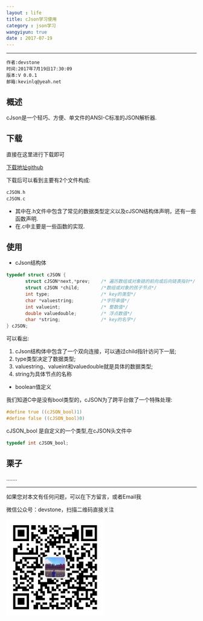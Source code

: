 ```yaml
---
layout : life
title: cJson学习使用
category : json学习
wangyiyun: true
date : 2017-07-19
---
```


******

    作者:devstone
    时间:2017年7月19日17:30:09
    版本:V 0.0.1
    邮箱:kevinlq@yeah.net

<!-- more -->

## 概述

cJson是一个轻巧、方便、单文件的ANSI-C标准的JSON解析器.


## 下载

直接在这里进行下载即可

[下载地址github](https://github.com/DaveGamble/cJSON)

下载后可以看到主要有2个文件构成:
```C
cJSON.h
cJSON.c
```
- 其中在.h文件中包含了常见的数据类型定义以及cJSON结构体声明，还有一些函数声明.   
- 在.c中主要是一些函数的实现.

## 使用

- cJson结构体

```c
typedef struct cJSON {
       struct cJSON*next,*prev;    /* 遍历数组或对象链的前向或后向链表指针*/
       struct cJSON *child;        /*数组或对象的孩子节点*/
       int type;                   /* key的类型*/
       char *valuestring;          /*字符串值*/
       int valueint;               /* 整数值*/
       double valuedouble;         /* 浮点数值*/
       char *string;               /* key的名字*/
} cJSON;
```
可以看出:
1. cJson结构体中包含了一个双向连接，可以通过child指针访问下一层;
2. type类型决定了数据类型;
3. valuestring、valueint和valuedouble就是具体的数据类型;
4. string为具体节点的名称

- boolean值定义

我们知道C中是没有bool类型的，cJSON为了跨平台做了一个特殊处理:

```C
#define true ((cJSON_bool)1)
#define false ((cJSON_bool)0)
```

cJSON_bool 是自定义的一个类型,在cJSON头文件中
```C
typedef int cJSON_bool;
```

## 栗子

.......

---

如果您对本文有任何问题，可以在下方留言，或者Email我 

微信公众号：devstone，扫描二维码直接关注

![](/res/img/blog/qrcode_for_devstone.jpg)
